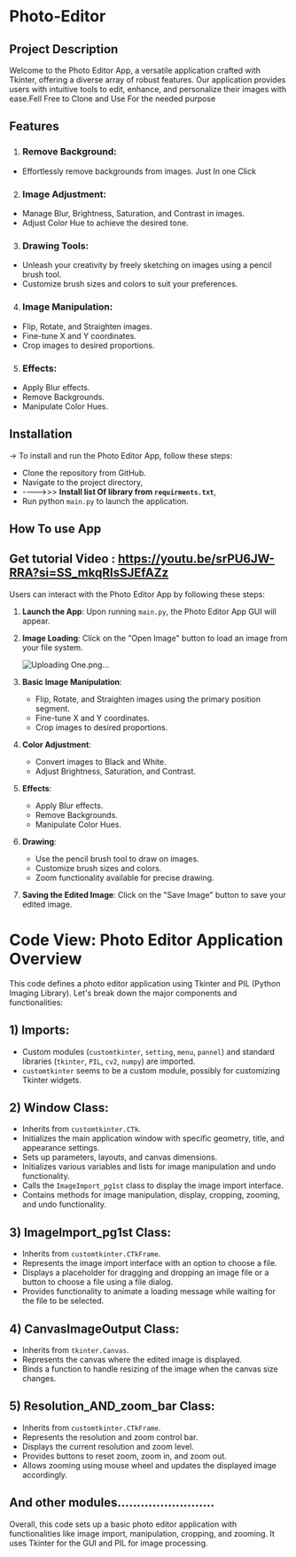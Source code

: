 # Photo-Editor

## Project Description
Welcome to the Photo Editor App, a versatile application crafted with Tkinter, offering a diverse array of robust features. Our application provides users with intuitive tools to edit, enhance, and personalize their images with ease.Fell Free to Clone and Use For the needed purpose

## Features
1) ### Remove Background:
 - Effortlessly remove backgrounds from images. Just In one Click
2) ### Image Adjustment:
 - Manage Blur, Brightness, Saturation, and Contrast in images.
 - Adjust Color Hue to achieve the desired tone.
3) ### Drawing Tools:
 - Unleash your creativity by freely sketching on images using a pencil brush tool.
 - Customize brush sizes and colors to suit your preferences.
     
4) ### Image Manipulation:
 - Flip, Rotate, and Straighten images.
 - Fine-tune X and Y coordinates.
 - Crop images to desired proportions.
5) ### Effects:
   
 - Apply Blur effects.
 - Remove Backgrounds.
 - Manipulate Color Hues.


## Installation
-> To install and run the Photo Editor App, follow these steps:
  - Clone the repository from GitHub.
  - Navigate to the project directory,
  - ---->>>  **Install list Of library from `requirments.txt`**, 
  - Run python `main.py` to launch the application.


## How To use App
## Get tutorial Video : https://youtu.be/srPU6JW-RRA?si=SS_mkqRIsSJEfAZz

Users can interact with the Photo Editor App by following these steps:

1. **Launch the App**: Upon running `main.py`, the Photo Editor App GUI will appear.

2. **Image Loading**: Click on the "Open Image" button to load an image from your file system.

   ![Uploading One.png…]()


4. **Basic Image Manipulation**:
   - Flip, Rotate, and Straighten images using the primary position segment.
   - Fine-tune X and Y coordinates.
   - Crop images to desired proportions.

5. **Color Adjustment**:
   - Convert images to Black and White.
   - Adjust Brightness, Saturation, and Contrast.

6. **Effects**:
   - Apply Blur effects.
   - Remove Backgrounds.
   - Manipulate Color Hues.

7. **Drawing**:
   - Use the pencil brush tool to draw on images.
   - Customize brush sizes and colors.
   - Zoom functionality available for precise drawing.

8. **Saving the Edited Image**: Click on the "Save Image" button to save your edited image.



# Code View: Photo Editor Application Overview

This code defines a photo editor application using Tkinter and PIL (Python Imaging Library). Let's break down the major components and functionalities:

## 1) Imports:

- Custom modules (`customtkinter`, `setting`, `menu`, `pannel`) and standard libraries (`tkinter`, `PIL`, `cv2`, `numpy`) are imported.
- `customtkinter` seems to be a custom module, possibly for customizing Tkinter widgets.

## 2) Window Class:

- Inherits from `customtkinter.CTk`.
- Initializes the main application window with specific geometry, title, and appearance settings.
- Sets up parameters, layouts, and canvas dimensions.
- Initializes various variables and lists for image manipulation and undo functionality.
- Calls the `ImageImport_pg1st` class to display the image import interface.
- Contains methods for image manipulation, display, cropping, zooming, and undo functionality.

## 3) ImageImport_pg1st Class:

- Inherits from `customtkinter.CTkFrame`.
- Represents the image import interface with an option to choose a file.
- Displays a placeholder for dragging and dropping an image file or a button to choose a file using a file dialog.
- Provides functionality to animate a loading message while waiting for the file to be selected.

## 4) CanvasImageOutput Class:

- Inherits from `tkinter.Canvas`.
- Represents the canvas where the edited image is displayed.
- Binds a function to handle resizing of the image when the canvas size changes.

## 5) Resolution_AND_zoom_bar Class:

- Inherits from `customtkinter.CTkFrame`.
- Represents the resolution and zoom control bar.
- Displays the current resolution and zoom level.
- Provides buttons to reset zoom, zoom in, and zoom out.
- Allows zooming using mouse wheel and updates the displayed image accordingly.

## And other modules.........................

Overall, this code sets up a basic photo editor application with functionalities like image import, manipulation, cropping, and zooming. It uses Tkinter for the GUI and PIL for image processing.


